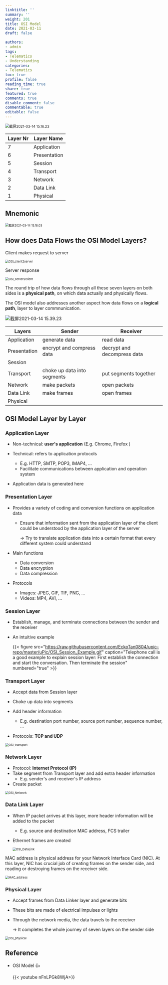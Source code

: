 ```yaml
---
linktitle: ''
summary: ''
weight: 201
title: OSI Model
date: 2021-03-11
draft: false

authors:
- admin
tags:
- Telematics
- Understanding
categories:
- Telematics
toc: true
profile: false
reading_time: true
share: true
featured: true
comments: true
disable_comment: false
commentable: true
editable: false
---
```


<img src="https://raw.githubusercontent.com/EckoTan0804/upic-repo/master/uPic/截屏2021-03-14%2015.16.23.png" alt="截屏2021-03-14 15.16.23" style="zoom:80%;" />

| Layer Nr | Layer Name   |
| -------- | ------------ |
| 7        | Application  |
| 6        | Presentation |
| 5        | Session      |
| 4        | Transport    |
| 3        | Network      |
| 2        | Data Link    |
| 1        | Physical     |



## Mnemonic

<img src="https://raw.githubusercontent.com/EckoTan0804/upic-repo/master/uPic/截屏2021-03-14%2015.18.03.png" alt="截屏2021-03-14 15.18.03" style="zoom:67%;" />

## How does Data Flows the OSI Model Layers?

Client makes request to server

<img src="https://raw.githubusercontent.com/EckoTan0804/upic-repo/master/uPic/OSI_client2server.gif" alt="OSI_client2server" style="zoom:67%;" />

Server response

<img src="https://raw.githubusercontent.com/EckoTan0804/upic-repo/master/uPic/OSI_server2client.gif" alt="OSI_server2client" style="zoom:67%;" />

The round trip of how data flows through all these seven layers on both sides is a **physical path**, on which data actually and physically flows. 

The OSI model also addresses another aspect how data flows on a **logical path**, layer to layer commnunication.

![截屏2021-03-14 15.39.23](https://raw.githubusercontent.com/EckoTan0804/upic-repo/master/uPic/截屏2021-03-14%2015.39.23.png)

| Layers       | Sender                      | Receiver                    |
| ------------ | --------------------------- | --------------------------- |
| Application  | generate data               | read data                   |
| Presentation | encrypt and compress data   | decrypt and decompress data |
| Session      |                             |                             |
| Transport    | choke up data into segments | put segments together       |
| Network      | make packets                | open packets                |
| Data Link    | make frames                 | open frames                 |
| Physical     |                             |                             |



## OSI Model Layer by Layer  

### Application Layer

- Non-technical: **user's application** (E.g. Chrome, Firefox )
- Technical: refers to application protocols
  - E.g. HTTP, SMTP, POP3, IMAP4, ...
  - Facilitate communications between application and operation system

- Application data is generated here

### Presentation Layer

- Provides a variety of coding and conversion functions on application data

  - Ensure that information sent from the application layer of the client could be understood by the application layer of the server

    $\rightarrow$ Try to translate application data into a certain format that every different system could understand 

- Main functions
  - Data conversion
  - Data encryption
  - Data compression
- Protocols
  - Images: JPEG, GIF, TIF, PNG, ...
  - Videos: MP4, AVI, ...

### Session Layer

- Establish, manage, and terminate connections between the sender and the receiver

- An intuitive example

  {{< figure src="https://raw.githubusercontent.com/EckoTan0804/upic-repo/master/uPic/OSI_Session_Example.gif" caption="Telephone call is a good example to explain session layer: First establish the connection and start the conversation. Then terminate the session" numbered="true" >}}

### Transport Layer

- Accept data from Session layer
- Choke up data into segments
- Add header information 
  - E.g. destination port number, source port number, sequence number, ...

- Protocols: **TCP and UDP**

<img src="https://raw.githubusercontent.com/EckoTan0804/upic-repo/master/uPic/OSI_transport.gif" alt="OSI_transport" style="zoom:67%;" />

### Network Layer

- Protocol: **Internet Protocol (IP)**
- Take segment from Transport layer and add extra header information
  - E.g. sender's and receiver's IP address
- Create packet

<img src="https://raw.githubusercontent.com/EckoTan0804/upic-repo/master/uPic/OSI_Network.gif" alt="OSI_Network" style="zoom:67%;" />

### Data Link Layer

- When IP packet arrives at this layer, more header information will be added to the packet
  - E.g. source and destination MAC address, FCS trailer

- Ethernet frames are created

  <img src="https://raw.githubusercontent.com/EckoTan0804/upic-repo/master/uPic/OSI_DataLink.gif" alt="OSI_DataLink" style="zoom:67%;" />

MAC address is physical address for your Network Interface Card (NIC). At this layer, NIC has crucial job of creating frames on the sender side, and reading or destroying frames on the receiver side.

<img src="https://raw.githubusercontent.com/EckoTan0804/upic-repo/master/uPic/MAC_address.gif" alt="MAC_address" style="zoom:67%;" />

### Physical Layer

- Accept frames from Data Linker layer and generate bits

- These bits are made of electrical impulses or lights

- Through the network media, the data travels to the receiver

  $\rightarrow$ It completes the whole journey of seven layers on the sender side

<img src="https://raw.githubusercontent.com/EckoTan0804/upic-repo/master/uPic/OSI_physical.gif" alt="OSI_physical" style="zoom:67%;" />



## Reference

- OSI Model 👍

  {{< youtube nFnLPGk8WjA>}}